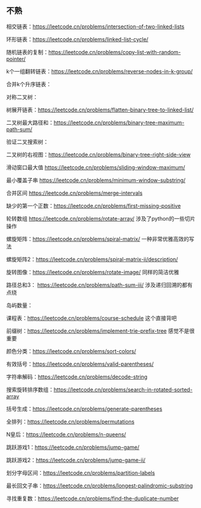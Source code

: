 

## 不熟

相交链表：https://leetcode.cn/problems/intersection-of-two-linked-lists

环形链表：https://leetcode.cn/problems/linked-list-cycle/

随机链表的复制：https://leetcode.cn/problems/copy-list-with-random-pointer/

k个一组翻转链表：https://leetcode.cn/problems/reverse-nodes-in-k-group/

合并k个升序链表：

对称二叉树：

树展开链表：https://leetcode.cn/problems/flatten-binary-tree-to-linked-list/

二叉树最大路径和：https://leetcode.cn/problems/binary-tree-maximum-path-sum/

验证二叉搜索树：

二叉树的右视图：https://leetcode.cn/problems/binary-tree-right-side-view



滑动窗口最大值 https://leetcode.cn/problems/sliding-window-maximum/

最小覆盖子串 https://leetcode.cn/problems/minimum-window-substring/

合并区间 https://leetcode.cn/problems/merge-intervals

缺少的第一个正数：https://leetcode.cn/problems/first-missing-positive

轮转数组 https://leetcode.cn/problems/rotate-array/ 涉及了python的一些切片操作

螺旋矩阵：https://leetcode.cn/problems/spiral-matrix/  一种非常优雅高效的写法

螺旋矩阵2：https://leetcode.cn/problems/spiral-matrix-ii/description/

旋转图像：https://leetcode.cn/problems/rotate-image/ 同样的简洁优雅



路径总和3： https://leetcode.cn/problems/path-sum-iii/  涉及递归回溯的都有点绕

岛屿数量：

课程表：https://leetcode.cn/problems/course-schedule  这个直接背吧

前缀树：https://leetcode.cn/problems/implement-trie-prefix-tree  感觉不是很重要

颜色分类：https://leetcode.cn/problems/sort-colors/

有效括号：https://leetcode.cn/problems/valid-parentheses/

字符串解码：https://leetcode.cn/problems/decode-string

搜索旋转排序数组：https://leetcode.cn/problems/search-in-rotated-sorted-array

括号生成：https://leetcode.cn/problems/generate-parentheses

全排列：https://leetcode.cn/problems/permutations

N皇后：https://leetcode.cn/problems/n-queens/

跳跃游戏1：https://leetcode.cn/problems/jump-game/

跳跃游戏2：https://leetcode.cn/problems/jump-game-ii/

划分字母区间：https://leetcode.cn/problems/partition-labels

最长回文子串：https://leetcode.cn/problems/longest-palindromic-substring

寻找重复数：https://leetcode.cn/problems/find-the-duplicate-number